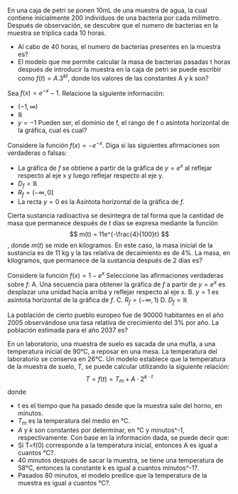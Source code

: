 En una caja de petri se ponen 10mL de una muestra de agua, la cual contiene inicialmente 200 individuos de una bacteria por cada milímetro. Después de observación, se descubre que el numero de bacterias en la muestra se triplica cada 10 horas.
- Al cabo de 40 horas, el numero de bacterias presentes en la muestra es?
- El modelo que me permite calcular la masa de bacterias pasadas t horas después de introducir la muestra en la caja de petri se puede escribir como $f(t) = A . 3^{kt}$, donde los valores de las constantes A y k son?

Sea $f(x) = e^{-x} - 1$. Relacione la siguiente información:
- $(-1,\infty)$
- $\mathbb{R}$
- $y = -1$
Pueden ser, el dominio de f, el rango de f o asíntota horizontal de la gráfica, cual es cual?

Considere la función $f(x) = -e^{-x}$. Diga si las siguientes afirmaciones son verdaderas o falsas:
- La gráfica de $f$ se obtiene a partir de la gráfica de $y = e^{x}$ al reflejar respecto al eje x y luego reflejar respecto al eje y.
- $D_f = \mathbb{R}$
- $R_f = (-\infty,0]$
- La recta $y = 0$ es la Asíntota horizontal de la gráfica de $f$.

Cierta sustancia radioactiva se desintegra de tal forma que la cantidad de masa que permanece después de $t$ días se expresa mediante la función
$$
m(t) = 11e^{-\frac{4}{100}t}
$$,
donde $m(t)$ se mide en kilogramos. En este caso, la masa inicial de la sustancia es de 11 kg y la tas relativa de decaimiento es de 4%. La masa, en kilogramos, que permanece de la sustancia después de 2 días es?

Considere la función $f(x) = 1 - e^{x}$ Seleccione las afirmaciones verdaderas sobre $f$:
A. Una secuencia para obtener la gráfica de $f$ a partir de $y = e^x$ es desplazar una unidad hacia arriba y reflejar respecto al eje x.
B. $y = 1$ es asíntota horizontal de la gráfica de $f$.
C. $R_f = (-\infty, 1)$
D. $D_f = \mathbb{R}$

La población de cierto pueblo europeo fue de 90000 habitantes en el año 2005 observándose una tasa relativa de crecimiento del 3% por año. La población estimada para el año 2037 es?

En un laboratorio, una muestra de suelo es sacada de una mufla, a una temperatura inicial de 90°C, a reposar en una mesa. La temperatura del laboratorio se conserva en 26°C.  Un modelo establece que la temperatura de la muestra de suelo, $T$, se puede calcular utilizando la siguiente relación:
$$
T=f(t)=T_m+A⋅2^{k⋅t}
$$
donde 
- t es el tiempo que ha pasado desde que la muestra sale del horno, en minutos.
- $T_m$ es la temperatura del medio en °C.
- $A$ y $k$ son constantes por determinar, en °C y minutos^-1, respectivamente.
Con base en la información dada, se puede decir que:
- Si T=f(0) corresponde a la temperatura inicial, entonces A es igual a cuantos °C?.
- 40 minutos después de sacar la muestra, se tiene una temperatura de 58°C, entonces la constante k es igual a cuantos minutos^-1?.
- Pasados 80 minutos, el modelo predice que la temperatura de la muestra es igual a cuantos °C?.